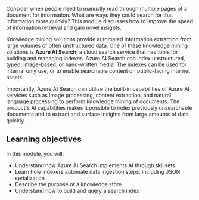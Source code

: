 Consider when people need to manually read through multiple pages of a document for information. What are ways they could search for that information more quickly? This module discusses how to improve the speed of  information retrieval and gain novel insights.

Knowledge mining solutions provide automated information extraction from large volumes of often unstructured data. One of these knowledge mining solutions is **Azure AI Search**, a cloud search service that has tools for building and managing indexes. Azure AI Search can index unstructured, typed, image-based, or hand-written media. The indexes can be used for internal only use, or to enable searchable content on public-facing internet assets. 

Importantly, Azure AI Search can utilize the built-in capabilities of Azure AI services such as image processing, content extraction, and natural language processing to perform knowledge mining of documents. The product's AI capabilities makes it possible to index previously unsearchable documents and to extract and surface insights from large amounts of data quickly. 

## Learning objectives

In this module, you will:

- Understand how Azure AI Search implements AI through skillsets
- Learn how indexers automate data ingestion steps, including JSON serialization
- Describe the purpose of a knowledge store
- Understand how to build and query a search index